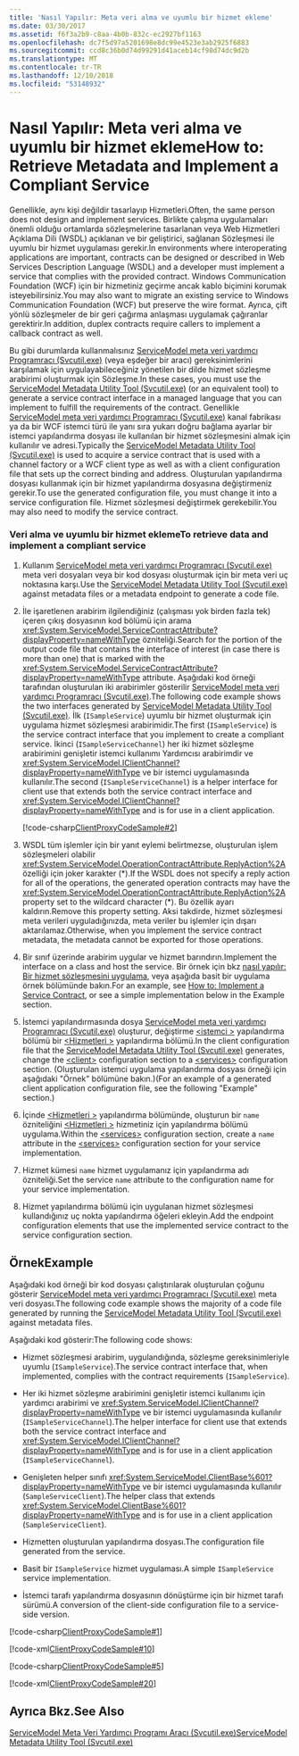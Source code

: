 ```yaml
---
title: 'Nasıl Yapılır: Meta veri alma ve uyumlu bir hizmet ekleme'
ms.date: 03/30/2017
ms.assetid: f6f3a2b9-c8aa-4b0b-832c-ec2927bf1163
ms.openlocfilehash: dc7f5d97a5201698e8dc99e4523e3ab2925f6883
ms.sourcegitcommit: ccd8c36b0d74d99291d41aceb14cf98d74dc9d2b
ms.translationtype: MT
ms.contentlocale: tr-TR
ms.lasthandoff: 12/10/2018
ms.locfileid: "53148932"
---
```

# <a name="how-to-retrieve-metadata-and-implement-a-compliant-service"></a><span data-ttu-id="ee768-102">Nasıl Yapılır: Meta veri alma ve uyumlu bir hizmet ekleme</span><span class="sxs-lookup"><span data-stu-id="ee768-102">How to: Retrieve Metadata and Implement a Compliant Service</span></span>
<span data-ttu-id="ee768-103">Genellikle, aynı kişi değildir tasarlayıp Hizmetleri.</span><span class="sxs-lookup"><span data-stu-id="ee768-103">Often, the same person does not design and implement services.</span></span> <span data-ttu-id="ee768-104">Birlikte çalışma uygulamaları önemli olduğu ortamlarda sözleşmelerine tasarlanan veya Web Hizmetleri Açıklama Dili (WSDL) açıklanan ve bir geliştirici, sağlanan Sözleşmesi ile uyumlu bir hizmet uygulaması gerekir.</span><span class="sxs-lookup"><span data-stu-id="ee768-104">In environments where interoperating applications are important, contracts can be designed or described in Web Services Description Language (WSDL) and a developer must implement a service that complies with the provided contract.</span></span> <span data-ttu-id="ee768-105">Windows Communication Foundation (WCF) için bir hizmetiniz geçirme ancak kablo biçimini korumak isteyebilirsiniz.</span><span class="sxs-lookup"><span data-stu-id="ee768-105">You may also want to migrate an existing service to Windows Communication Foundation (WCF) but preserve the wire format.</span></span> <span data-ttu-id="ee768-106">Ayrıca, çift yönlü sözleşmeler de bir geri çağırma anlaşması uygulamak çağıranlar gerektirir.</span><span class="sxs-lookup"><span data-stu-id="ee768-106">In addition, duplex contracts require callers to implement a callback contract as well.</span></span>  
  
 <span data-ttu-id="ee768-107">Bu gibi durumlarda kullanmalısınız [ServiceModel meta veri yardımcı Programracı (Svcutil.exe)](../../../../docs/framework/wcf/servicemodel-metadata-utility-tool-svcutil-exe.md) (veya eşdeğer bir aracı) gereksinimlerini karşılamak için uygulayabileceğiniz yönetilen bir dilde hizmet sözleşme arabirimi oluşturmak için Sözleşme.</span><span class="sxs-lookup"><span data-stu-id="ee768-107">In these cases, you must use the [ServiceModel Metadata Utility Tool (Svcutil.exe)](../../../../docs/framework/wcf/servicemodel-metadata-utility-tool-svcutil-exe.md) (or an equivalent tool) to generate a service contract interface in a managed language that you can implement to fulfill the requirements of the contract.</span></span> <span data-ttu-id="ee768-108">Genellikle [ServiceModel meta veri yardımcı Programracı (Svcutil.exe)](../../../../docs/framework/wcf/servicemodel-metadata-utility-tool-svcutil-exe.md) kanal fabrikası ya da bir WCF istemci türü ile yanı sıra yukarı doğru bağlama ayarlar bir istemci yapılandırma dosyası ile kullanılan bir hizmet sözleşmesini almak için kullanılır ve adresi.</span><span class="sxs-lookup"><span data-stu-id="ee768-108">Typically the [ServiceModel Metadata Utility Tool (Svcutil.exe)](../../../../docs/framework/wcf/servicemodel-metadata-utility-tool-svcutil-exe.md) is used to acquire a service contract that is used with a channel factory or a WCF client type as well as with a client configuration file that sets up the correct binding and address.</span></span> <span data-ttu-id="ee768-109">Oluşturulan yapılandırma dosyası kullanmak için bir hizmet yapılandırma dosyasına değiştirmeniz gerekir.</span><span class="sxs-lookup"><span data-stu-id="ee768-109">To use the generated configuration file, you must change it into a service configuration file.</span></span> <span data-ttu-id="ee768-110">Hizmet sözleşmesi değiştirmek gerekebilir.</span><span class="sxs-lookup"><span data-stu-id="ee768-110">You may also need to modify the service contract.</span></span>  
  
### <a name="to-retrieve-data-and-implement-a-compliant-service"></a><span data-ttu-id="ee768-111">Veri alma ve uyumlu bir hizmet ekleme</span><span class="sxs-lookup"><span data-stu-id="ee768-111">To retrieve data and implement a compliant service</span></span>  
  
1.  <span data-ttu-id="ee768-112">Kullanım [ServiceModel meta veri yardımcı Programracı (Svcutil.exe)](../../../../docs/framework/wcf/servicemodel-metadata-utility-tool-svcutil-exe.md) meta veri dosyaları veya bir kod dosyası oluşturmak için bir meta veri uç noktasına karşı.</span><span class="sxs-lookup"><span data-stu-id="ee768-112">Use the [ServiceModel Metadata Utility Tool (Svcutil.exe)](../../../../docs/framework/wcf/servicemodel-metadata-utility-tool-svcutil-exe.md) against metadata files or a metadata endpoint to generate a code file.</span></span>  
  
2.  <span data-ttu-id="ee768-113">İle işaretlenen arabirim ilgilendiğiniz (çalışması yok birden fazla tek) içeren çıkış dosyasının kod bölümü için arama <xref:System.ServiceModel.ServiceContractAttribute?displayProperty=nameWithType> özniteliği.</span><span class="sxs-lookup"><span data-stu-id="ee768-113">Search for the portion of the output code file that contains the interface of interest (in case there is more than one) that is marked with the <xref:System.ServiceModel.ServiceContractAttribute?displayProperty=nameWithType> attribute.</span></span> <span data-ttu-id="ee768-114">Aşağıdaki kod örneği tarafından oluşturulan iki arabirimler gösterilir [ServiceModel meta veri yardımcı Programracı (Svcutil.exe)](../../../../docs/framework/wcf/servicemodel-metadata-utility-tool-svcutil-exe.md).</span><span class="sxs-lookup"><span data-stu-id="ee768-114">The following code example shows the two interfaces generated by [ServiceModel Metadata Utility Tool (Svcutil.exe)](../../../../docs/framework/wcf/servicemodel-metadata-utility-tool-svcutil-exe.md).</span></span> <span data-ttu-id="ee768-115">İlk (`ISampleService`) uyumlu bir hizmet oluşturmak için uygulama hizmet sözleşmesi arabirimidir.</span><span class="sxs-lookup"><span data-stu-id="ee768-115">The first (`ISampleService`) is the service contract interface that you implement to create a compliant service.</span></span> <span data-ttu-id="ee768-116">İkinci (`ISampleServiceChannel`) her iki hizmet sözleşme arabirimini genişletir istemci kullanımı Yardımcısı arabirimdir ve <xref:System.ServiceModel.IClientChannel?displayProperty=nameWithType> ve bir istemci uygulamasında kullanılır.</span><span class="sxs-lookup"><span data-stu-id="ee768-116">The second (`ISampleServiceChannel`) is a helper interface for client use that extends both the service contract interface and <xref:System.ServiceModel.IClientChannel?displayProperty=nameWithType> and is for use in a client application.</span></span>  
  
     [!code-csharp[ClientProxyCodeSample#2](../../../../samples/snippets/csharp/VS_Snippets_CFX/clientproxycodesample/cs/proxycode.cs#2)]  
  
3.  <span data-ttu-id="ee768-117">WSDL tüm işlemler için bir yanıt eylemi belirtmezse, oluşturulan işlem sözleşmeleri olabilir <xref:System.ServiceModel.OperationContractAttribute.ReplyAction%2A> özelliği için joker karakter (\*).</span><span class="sxs-lookup"><span data-stu-id="ee768-117">If the WSDL does not specify a reply action for all of the operations, the generated operation contracts may have the <xref:System.ServiceModel.OperationContractAttribute.ReplyAction%2A> property set to the wildcard character (\*).</span></span> <span data-ttu-id="ee768-118">Bu özellik ayarı kaldırın.</span><span class="sxs-lookup"><span data-stu-id="ee768-118">Remove this property setting.</span></span> <span data-ttu-id="ee768-119">Aksi takdirde, hizmet sözleşmesi meta verileri uyguladığınızda, meta veriler bu işlemler için dışarı aktarılamaz.</span><span class="sxs-lookup"><span data-stu-id="ee768-119">Otherwise, when you implement the service contract metadata, the metadata cannot be exported for those operations.</span></span>  
  
4.  <span data-ttu-id="ee768-120">Bir sınıf üzerinde arabirim uygular ve hizmet barındırın.</span><span class="sxs-lookup"><span data-stu-id="ee768-120">Implement the interface on a class and host the service.</span></span> <span data-ttu-id="ee768-121">Bir örnek için bkz [nasıl yapılır: Bir hizmet sözleşmesini uygulama](../../../../docs/framework/wcf/how-to-implement-a-wcf-contract.md), veya aşağıda basit bir uygulama örnek bölümünde bakın.</span><span class="sxs-lookup"><span data-stu-id="ee768-121">For an example, see [How to: Implement a Service Contract](../../../../docs/framework/wcf/how-to-implement-a-wcf-contract.md), or see a simple implementation below in the Example section.</span></span>  
  
5.  <span data-ttu-id="ee768-122">İstemci yapılandırmasında dosya [ServiceModel meta veri yardımcı Programracı (Svcutil.exe)](../../../../docs/framework/wcf/servicemodel-metadata-utility-tool-svcutil-exe.md) oluşturur, değiştirme [ \<istemci >](../../../../docs/framework/configure-apps/file-schema/wcf/client.md) yapılandırma bölümü bir [ \<Hizmetleri >](../../../../docs/framework/configure-apps/file-schema/wcf/services.md) yapılandırma bölümü.</span><span class="sxs-lookup"><span data-stu-id="ee768-122">In the client configuration file that the [ServiceModel Metadata Utility Tool (Svcutil.exe)](../../../../docs/framework/wcf/servicemodel-metadata-utility-tool-svcutil-exe.md) generates, change the [\<client>](../../../../docs/framework/configure-apps/file-schema/wcf/client.md) configuration section to a [\<services>](../../../../docs/framework/configure-apps/file-schema/wcf/services.md) configuration section.</span></span> <span data-ttu-id="ee768-123">(Oluşturulan istemci uygulama yapılandırma dosyası örneği için aşağıdaki "Örnek" bölümüne bakın.)</span><span class="sxs-lookup"><span data-stu-id="ee768-123">(For an example of a generated client application configuration file, see the following "Example" section.)</span></span>  
  
6.  <span data-ttu-id="ee768-124">İçinde [ \<Hizmetleri >](../../../../docs/framework/configure-apps/file-schema/wcf/services.md) yapılandırma bölümünde, oluşturun bir `name` özniteliğini [ \<Hizmetleri >](../../../../docs/framework/configure-apps/file-schema/wcf/services.md) hizmetiniz için yapılandırma bölümü uygulama.</span><span class="sxs-lookup"><span data-stu-id="ee768-124">Within the [\<services>](../../../../docs/framework/configure-apps/file-schema/wcf/services.md) configuration section, create a `name` attribute in the [\<services>](../../../../docs/framework/configure-apps/file-schema/wcf/services.md) configuration section for your service implementation.</span></span>  
  
7.  <span data-ttu-id="ee768-125">Hizmet kümesi `name` hizmet uygulamanız için yapılandırma adı özniteliği.</span><span class="sxs-lookup"><span data-stu-id="ee768-125">Set the service `name` attribute to the configuration name for your service implementation.</span></span>  
  
8.  <span data-ttu-id="ee768-126">Hizmet yapılandırma bölümü için uygulanan hizmet sözleşmesi kullandığınız uç nokta yapılandırma öğeleri ekleyin.</span><span class="sxs-lookup"><span data-stu-id="ee768-126">Add the endpoint configuration elements that use the implemented service contract to the service configuration section.</span></span>  
  
## <a name="example"></a><span data-ttu-id="ee768-127">Örnek</span><span class="sxs-lookup"><span data-stu-id="ee768-127">Example</span></span>  
 <span data-ttu-id="ee768-128">Aşağıdaki kod örneği bir kod dosyası çalıştırılarak oluşturulan çoğunu gösterir [ServiceModel meta veri yardımcı Programracı (Svcutil.exe)](../../../../docs/framework/wcf/servicemodel-metadata-utility-tool-svcutil-exe.md) meta veri dosyası.</span><span class="sxs-lookup"><span data-stu-id="ee768-128">The following code example shows the majority of a code file generated by running the [ServiceModel Metadata Utility Tool (Svcutil.exe)](../../../../docs/framework/wcf/servicemodel-metadata-utility-tool-svcutil-exe.md) against metadata files.</span></span>  
  
 <span data-ttu-id="ee768-129">Aşağıdaki kod gösterir:</span><span class="sxs-lookup"><span data-stu-id="ee768-129">The following code shows:</span></span>  
  
-   <span data-ttu-id="ee768-130">Hizmet sözleşmesi arabirim, uygulandığında, sözleşme gereksinimleriyle uyumlu (`ISampleService`).</span><span class="sxs-lookup"><span data-stu-id="ee768-130">The service contract interface that, when implemented, complies with the contract requirements (`ISampleService`).</span></span>  
  
-   <span data-ttu-id="ee768-131">Her iki hizmet sözleşme arabirimini genişletir istemci kullanımı için yardımcı arabirimi ve <xref:System.ServiceModel.IClientChannel?displayProperty=nameWithType> ve bir istemci uygulamasında kullanılır (`ISampleServiceChannel`).</span><span class="sxs-lookup"><span data-stu-id="ee768-131">The helper interface for client use that extends both the service contract interface and <xref:System.ServiceModel.IClientChannel?displayProperty=nameWithType> and is for use in a client application (`ISampleServiceChannel`).</span></span>  
  
-   <span data-ttu-id="ee768-132">Genişleten helper sınıfı <xref:System.ServiceModel.ClientBase%601?displayProperty=nameWithType> ve bir istemci uygulamasında kullanılır (`SampleServiceClient`).</span><span class="sxs-lookup"><span data-stu-id="ee768-132">The helper class that extends <xref:System.ServiceModel.ClientBase%601?displayProperty=nameWithType> and is for use in a client application (`SampleServiceClient`).</span></span>  
  
-   <span data-ttu-id="ee768-133">Hizmetten oluşturulan yapılandırma dosyası.</span><span class="sxs-lookup"><span data-stu-id="ee768-133">The configuration file generated from the service.</span></span>  
  
-   <span data-ttu-id="ee768-134">Basit bir `ISampleService` hizmet uygulaması.</span><span class="sxs-lookup"><span data-stu-id="ee768-134">A simple `ISampleService` service implementation.</span></span>  
  
-   <span data-ttu-id="ee768-135">İstemci tarafı yapılandırma dosyasının dönüştürme için bir hizmet tarafı sürümü.</span><span class="sxs-lookup"><span data-stu-id="ee768-135">A conversion of the client-side configuration file to a service-side version.</span></span>  
  
[!code-csharp[ClientProxyCodeSample#1](../../../../samples/snippets/csharp/VS_Snippets_CFX/clientproxycodesample/cs/proxycode.cs#1)]

[!code-xml[ClientProxyCodeSample#10](../../../../samples/snippets/csharp/VS_Snippets_CFX/clientproxycodesample/cs/client.exe.config#10)]     

[!code-csharp[ClientProxyCodeSample#5](../../../../samples/snippets/csharp/VS_Snippets_CFX/clientproxycodesample/cs/hostapplication.cs#5)]    

[!code-xml[ClientProxyCodeSample#20](../../../../samples/snippets/csharp/VS_Snippets_CFX/clientproxycodesample/cs/hostapplication.exe.config#20)]    
  
## <a name="see-also"></a><span data-ttu-id="ee768-136">Ayrıca Bkz.</span><span class="sxs-lookup"><span data-stu-id="ee768-136">See Also</span></span>  
 [<span data-ttu-id="ee768-137">ServiceModel Meta Veri Yardımcı Programı Aracı (Svcutil.exe)</span><span class="sxs-lookup"><span data-stu-id="ee768-137">ServiceModel Metadata Utility Tool (Svcutil.exe)</span></span>](../../../../docs/framework/wcf/servicemodel-metadata-utility-tool-svcutil-exe.md)
